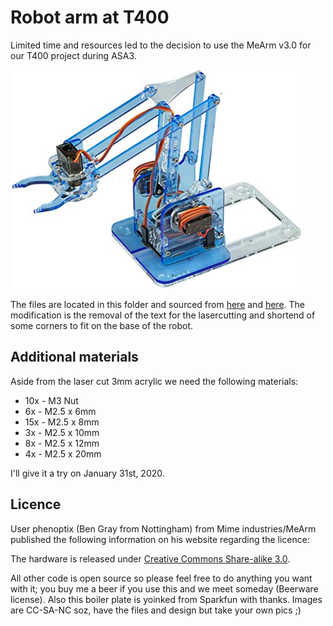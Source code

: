 # Robot arm at T400

Limited time and resources led to the decision to use the MeArm v3.0 for our T400 project during ASA3.

![MeArm v3.0](../pic/mearm3.jpg)

The files are located in this folder and sourced from [here](https://www.thingiverse.com/thing:3420797/files) and [here](https://github.com/mimeindustries/MeArm). The modification is the removal of the text for the lasercutting and shortend of some corners to fit on the base of the robot.

## Additional materials

Aside from the laser cut 3mm acrylic we need the following materials:

- 10x - M3 Nut
- 6x - M2.5 x 6mm
- 15x - M2.5 x 8mm
- 3x - M2.5 x 10mm
- 8x - M2.5 x 12mm
- 4x - M2.5 x 20mm

I'll give it a try on January 31st, 2020.

## Licence

User phenoptix (Ben Gray from Nottingham) from Mime industries/MeArm published the following information on his website regarding the licence:

The hardware is released under [Creative Commons Share-alike 3.0](https://creativecommons.org/licenses/by-sa/3.0/).

All other code is open source so please feel free to do anything you want with it; you buy me a beer if you use this and we meet someday (Beerware license). Also this boiler plate is yoinked from Sparkfun with thanks. Images are CC-SA-NC soz, have the files and design but take your own pics ;)

